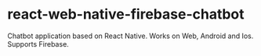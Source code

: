 # react-web-native-firebase-chatbot
Chatbot application based on React Native. Works on Web, Android and Ios. Supports Firebase.
